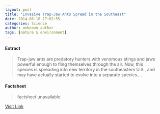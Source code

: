 ```yaml
---
layout: post
title: "Invasive Trap-Jaw Ants Spread in the Southeast"
date: 2014-06-18 17:02:55
categories: Science
author: unknown author
tags: [nature & environment]
---
```



#### Extract
>Trap-jaw ants are predatory hunters with venomous stings and jaws powerful enough to fling themselves through the air. Now, this species is spreading into new territory in the southeastern U.S., and may have actually started to evolve into a separate species....

#### Factsheet
>factsheet unavailable

[Visit Link](http://www.scienceworldreport.com/articles/15515/20140618/invasive-trap-jaw-ants-spread-southeast.htm)


